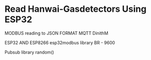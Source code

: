 # Read Hanwai-Gasdetectors Using ESP32
MODBUS reading to JSON FORMAT MQTT
DinithM

ESP32 AND ESP8266
esp32modbus library
BR - 9600

Pubsub library 
random()

